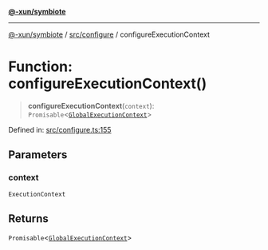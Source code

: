 [**@-xun/symbiote**](../../../README.md)

***

[@-xun/symbiote](../../../README.md) / [src/configure](../README.md) / configureExecutionContext

# Function: configureExecutionContext()

> **configureExecutionContext**(`context`): `Promisable`\<[`GlobalExecutionContext`](../type-aliases/GlobalExecutionContext.md)\>

Defined in: [src/configure.ts:155](https://github.com/Xunnamius/symbiote/blob/6997faa5359efb83c247c1b6e5dcf27da55db104/src/configure.ts#L155)

## Parameters

### context

`ExecutionContext`

## Returns

`Promisable`\<[`GlobalExecutionContext`](../type-aliases/GlobalExecutionContext.md)\>
